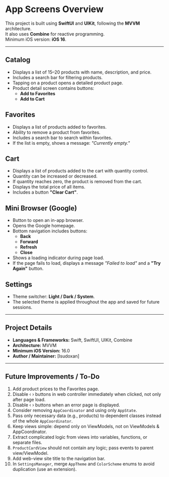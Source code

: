 # App Screens Overview

This project is built using **SwiftUI** and **UIKit**, following the **MVVM** architecture.  
It also uses **Combine** for reactive programming.  
Minimum iOS version: **iOS 16**.

---

## Catalog
- Displays a list of 15–20 products with name, description, and price.
- Includes a search bar for filtering products.
- Tapping on a product opens a detailed product page.
- Product detail screen contains buttons:
  - **Add to Favorites**
  - **Add to Cart**

## Favorites
- Displays a list of products added to favorites.
- Ability to remove a product from favorites.
- Includes a search bar to search within favorites.
- If the list is empty, shows a message: *"Currently empty."*

## Cart
- Displays a list of products added to the cart with quantity control.
- Quantity can be increased or decreased.
- If quantity reaches zero, the product is removed from the cart.
- Displays the total price of all items.
- Includes a button **"Clear Cart"**.

## Mini Browser (Google)
- Button to open an in-app browser.
- Opens the Google homepage.
- Bottom navigation includes buttons:
  - **Back**
  - **Forward**
  - **Refresh**
  - **Close**
- Shows a loading indicator during page load.
- If the page fails to load, displays a message *"Failed to load"* and a **"Try Again"** button.

## Settings
- Theme switcher: **Light / Dark / System**.
- The selected theme is applied throughout the app and saved for future sessions.

---

## Project Details
- **Languages & Frameworks:** Swift, SwiftUI, UIKit, Combine  
- **Architecture:** MVVM  
- **Minimum iOS Version:** 16.0  
- **Author / Maintainer:** [Isudoxan]

---

## Future Improvements / To-Do
1. Add product prices to the Favorites page.  
2. Disable ‹ › buttons in web controller immediately when clicked, not only after page load.  
3. Disable ‹ › buttons when an error page is displayed.  
4. Consider removing `AppCoordinator` and using only `AppState`.  
5. Pass only necessary data (e.g., products) to dependent classes instead of the whole `AppCoordinator`.  
6. Keep views simple: depend only on ViewModels, not on ViewModels & AppCoordinator.  
7. Extract complicated logic from views into variables, functions, or separate files.  
8. `ProductCardView` should not contain any logic; pass events to parent view/ViewModel.  
9. Add web-view site title to the navigation bar.  
10. In `SettingsManager`, merge `AppTheme` and `ColorScheme` enums to avoid duplication (use an extension).  
